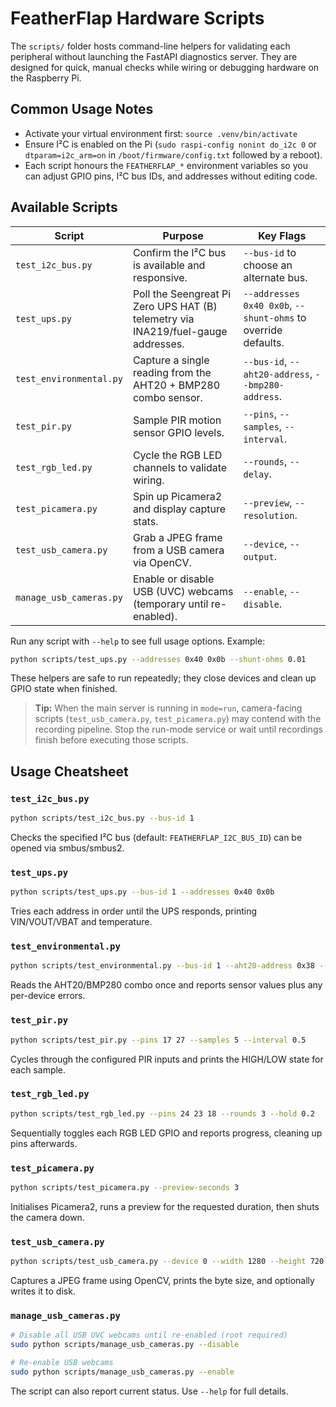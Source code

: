 # FeatherFlap Hardware Scripts

The `scripts/` folder hosts command-line helpers for validating each peripheral without launching the FastAPI diagnostics server. They are designed for quick, manual checks while wiring or debugging hardware on the Raspberry Pi.

## Common Usage Notes

- Activate your virtual environment first: `source .venv/bin/activate`
- Ensure I²C is enabled on the Pi (`sudo raspi-config nonint do_i2c 0` or `dtparam=i2c_arm=on` in `/boot/firmware/config.txt` followed by a reboot).
- Each script honours the `FEATHERFLAP_*` environment variables so you can adjust GPIO pins, I²C bus IDs, and addresses without editing code.

## Available Scripts

| Script | Purpose | Key Flags |
| ------ | ------- | --------- |
| `test_i2c_bus.py` | Confirm the I²C bus is available and responsive. | `--bus-id` to choose an alternate bus. |
| `test_ups.py` | Poll the Seengreat Pi Zero UPS HAT (B) telemetry via INA219/fuel-gauge addresses. | `--addresses 0x40 0x0b`, `--shunt-ohms` to override defaults. |
| `test_environmental.py` | Capture a single reading from the AHT20 + BMP280 combo sensor. | `--bus-id`, `--aht20-address`, `--bmp280-address`. |
| `test_pir.py` | Sample PIR motion sensor GPIO levels. | `--pins`, `--samples`, `--interval`. |
| `test_rgb_led.py` | Cycle the RGB LED channels to validate wiring. | `--rounds`, `--delay`. |
| `test_picamera.py` | Spin up Picamera2 and display capture stats. | `--preview`, `--resolution`. |
| `test_usb_camera.py` | Grab a JPEG frame from a USB camera via OpenCV. | `--device`, `--output`. |
| `manage_usb_cameras.py` | Enable or disable USB (UVC) webcams (temporary until re-enabled). | `--enable`, `--disable`. |

Run any script with `--help` to see full usage options. Example:

```bash
python scripts/test_ups.py --addresses 0x40 0x0b --shunt-ohms 0.01
```

These helpers are safe to run repeatedly; they close devices and clean up GPIO state when finished.

> **Tip:** When the main server is running in `mode=run`, camera-facing scripts (`test_usb_camera.py`, `test_picamera.py`) may contend with the recording pipeline. Stop the run-mode service or wait until recordings finish before executing those scripts.

## Usage Cheatsheet

### `test_i2c_bus.py`
```bash
python scripts/test_i2c_bus.py --bus-id 1
```
Checks the specified I²C bus (default: `FEATHERFLAP_I2C_BUS_ID`) can be opened via smbus/smbus2.

### `test_ups.py`
```bash
python scripts/test_ups.py --bus-id 1 --addresses 0x40 0x0b
```
Tries each address in order until the UPS responds, printing VIN/VOUT/VBAT and temperature.

### `test_environmental.py`
```bash
python scripts/test_environmental.py --bus-id 1 --aht20-address 0x38 --bmp280-address 0x76
```
Reads the AHT20/BMP280 combo once and reports sensor values plus any per-device errors.

### `test_pir.py`
```bash
python scripts/test_pir.py --pins 17 27 --samples 5 --interval 0.5
```
Cycles through the configured PIR inputs and prints the HIGH/LOW state for each sample.

### `test_rgb_led.py`
```bash
python scripts/test_rgb_led.py --pins 24 23 18 --rounds 3 --hold 0.2
```
Sequentially toggles each RGB LED GPIO and reports progress, cleaning up pins afterwards.

### `test_picamera.py`
```bash
python scripts/test_picamera.py --preview-seconds 3
```
Initialises Picamera2, runs a preview for the requested duration, then shuts the camera down.

### `test_usb_camera.py`
```bash
python scripts/test_usb_camera.py --device 0 --width 1280 --height 720 --output frame.jpg
```
Captures a JPEG frame using OpenCV, prints the byte size, and optionally writes it to disk.

### `manage_usb_cameras.py`
```bash
# Disable all USB UVC webcams until re-enabled (root required)
sudo python scripts/manage_usb_cameras.py --disable

# Re-enable USB webcams
sudo python scripts/manage_usb_cameras.py --enable
```
The script can also report current status. Use `--help` for full details.
